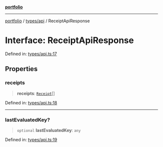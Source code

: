 [**portfolio**](../../../README.md)

***

[portfolio](../../../modules.md) / [types/api](../README.md) / ReceiptApiResponse

# Interface: ReceiptApiResponse

Defined in: [types/api.ts:17](https://github.com/tnorlund/Portfolio/blob/6bc88e7a9a50a923a99e7a5d4c7bf599673ef31a/portfolio/types/api.ts#L17)

## Properties

### receipts

> **receipts**: [`Receipt`](Receipt.md)[]

Defined in: [types/api.ts:18](https://github.com/tnorlund/Portfolio/blob/6bc88e7a9a50a923a99e7a5d4c7bf599673ef31a/portfolio/types/api.ts#L18)

***

### lastEvaluatedKey?

> `optional` **lastEvaluatedKey**: `any`

Defined in: [types/api.ts:19](https://github.com/tnorlund/Portfolio/blob/6bc88e7a9a50a923a99e7a5d4c7bf599673ef31a/portfolio/types/api.ts#L19)

